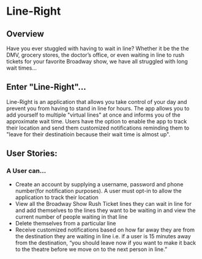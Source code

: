# Line-Right

## Overview
Have you ever stuggled with having to wait in line? Whether it be the the DMV, grocery stores, the doctor’s office, or even waiting in line to rush tickets for your favorite Broadway show, we have all struggled with long wait times…

## Enter "Line-Right"...
Line-Right is an application that allows you take control of your day and prevent you from having to stand in line for hours. The app allows you to add yourself to multiple "virtual lines" at once and informs you of the approximate wait time. Users have the option to enable the app to track their location and send them customized notifications reminding them to "leave for their destinatioin because their wait time is almost up". 

## User Stories:
### A User can...
- Create an account by supplying a username, password and phone number(for notification purposes). A user must opt-in to allow the application to track their location
- View all the Broadway Show Rush Ticket lines they can wait in line for and add themselves to the lines they want to be waiting in and view the current number of people waiting in that line
- Delete themselves from a particular line
- Receive customized notifications based on how far away they are from the destination they are waiting in line i.e. if a user is 15 minutes away from the destination, “you should leave now if you want to make it back to the theatre before we move on to the next person in line.”

